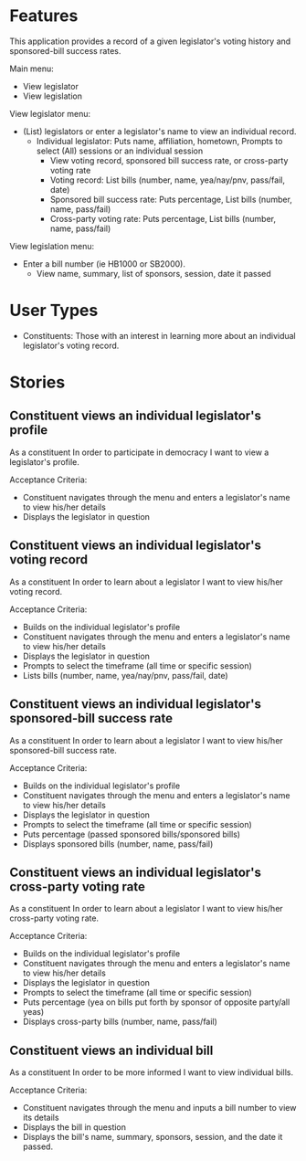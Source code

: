 # Features

This application provides a record of a given legislator's voting history and sponsored-bill success rates.

Main menu:
- View legislator
- View legislation

View legislator menu:
- (List) legislators or enter a legislator's name to view an individual record.
  - Individual legislator: Puts name, affiliation, hometown, Prompts to select (All) sessions or an individual session
    - View voting record, sponsored bill success rate, or cross-party voting rate
    - Voting record: List bills (number, name, yea/nay/pnv, pass/fail, date)
    - Sponsored bill success rate:  Puts percentage, List bills (number, name, pass/fail)
    - Cross-party voting rate: Puts percentage, List bills (number, name, pass/fail)

View legislation menu:
- Enter a bill number (ie HB1000 or SB2000).
  - View name, summary, list of sponsors, session, date it passed

# User Types

* Constituents:  Those with an interest in learning more about an individual legislator's voting record.

# Stories

## Constituent views an individual legislator's profile

As a constituent
In order to participate in democracy
I want to view a legislator's profile.

Acceptance Criteria:
* Constituent navigates through the menu and enters a legislator's name to view his/her details
* Displays the legislator in question

## Constituent views an individual legislator's voting record

As a constituent
In order to learn about a legislator
I want to view his/her voting record.

Acceptance Criteria:
* Builds on the individual legislator's profile
* Constituent navigates through the menu and enters a legislator's name to view his/her details
* Displays the legislator in question
* Prompts to select the timeframe (all time or specific session)
* Lists bills (number, name, yea/nay/pnv, pass/fail, date)

## Constituent views an individual legislator's sponsored-bill success rate

As a constituent
In order to learn about a legislator
I want to view his/her sponsored-bill success rate.

Acceptance Criteria:
* Builds on the individual legislator's profile
* Constituent navigates through the menu and enters a legislator's name to view his/her details
* Displays the legislator in question
* Prompts to select the timeframe (all time or specific session)
* Puts percentage (passed sponsored bills/sponsored bills)
* Displays sponsored bills (number, name, pass/fail)

## Constituent views an individual legislator's cross-party voting rate

As a constituent
In order to learn about a legislator
I want to view his/her cross-party voting rate.

Acceptance Criteria:
* Builds on the individual legislator's profile
* Constituent navigates through the menu and enters a legislator's name to view his/her details
* Displays the legislator in question
* Prompts to select the timeframe (all time or specific session)
* Puts percentage (yea on bills put forth by sponsor of opposite party/all yeas)
* Displays cross-party bills (number, name, pass/fail)

## Constituent views an individual bill

As a constituent
In order to be more informed
I want to view individual bills.

Acceptance Criteria:
* Constituent navigates through the menu and inputs a bill number to view its details
* Displays the bill in question
* Displays the bill's name, summary, sponsors, session, and the date it passed.
